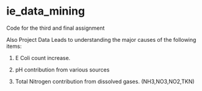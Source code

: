 # ie_data_mining
Code for the third and final assignment
 
 
Also Project Data Leads to understanding the major causes of the following items:

1. E Coli count increase.

2. pH contribution from various sources

3. Total Nitrogen contribution from dissolved gases. (NH3,NO3,NO2,TKN)

